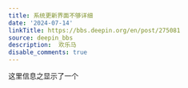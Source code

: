 ```yaml
---
title: 系统更新界面不够详细
date: '2024-07-14'
linkTitle: https://bbs.deepin.org/en/post/275081
source: deepin_bbs
description:  欢乐马 
disable_comments: true
---
```

这里信息之显示了一个
